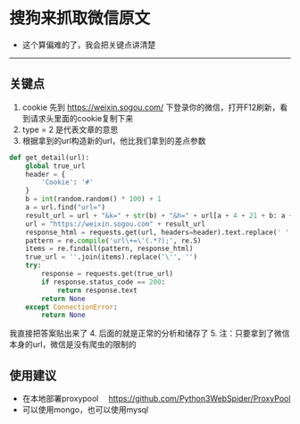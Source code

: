 #  搜狗来抓取微信原文

 - 这个算偏难的了，我会把关键点讲清楚

***
##  关键点

 1. cookie 先到 https://weixin.sogou.com/ 下登录你的微信，打开F12刷新，看到请求头里面的cookie复制下来
 2. type = 2 是代表文章的意思
 3. 根据拿到的url构造新的url，他比我们拿到的差点参数
```python
def get_detail(url):
    global true_url
    header = {
        'Cookie': '#'
    }
    b = int(random.random() * 100) + 1
    a = url.find("url=")
    result_url = url + "&k=" + str(b) + "&h=" + url[a + 4 + 21 + b: a + 4 + 21 + b + 1]
    url = "https://weixin.sogou.com" + result_url
    response_html = requests.get(url, headers=header).text.replace(' ', '')
    pattern = re.compile('url\+=\'(.*?);', re.S)
    items = re.findall(pattern, response_html)
    true_url = ''.join(items).replace('\'', '')
    try:
        response = requests.get(true_url)
        if response.status_code == 200:
            return response.text
        return None
    except ConnectionError:
        return None
```
我直接把答案贴出来了
 4. 后面的就是正常的分析和储存了
 5. 注：只要拿到了微信本身的url，微信是没有爬虫的限制的

##  使用建议
 - 在本地部署proxypool 　https://github.com/Python3WebSpider/ProxyPool
 - 可以使用mongo，也可以使用mysql